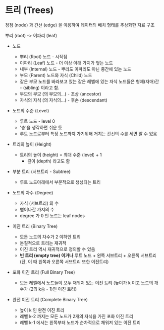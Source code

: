# 트리 (Trees)

정점 (node) 과 간선 (edge) 을 이용하여
데이터의 배치 형태를 추상화한 자료 구조

뿌리 (root) -> 이파리 (leaf)

- 노드

  - 뿌리 (Root) 노드 - 시작점
  - 이파리 (Leaf) 노드 - 더 이상 아래 가지가 엎는 노드
  - 내부 (Internal) 노드 - 뿌리도 이파리도 아닌 중간에 있는 노드
  - 부모 (Parent) 노드와 자식 (Child) 노드
  - 같은 부모 노드를 바라보고 있는 같은 레벨에 있는 자식 노드들은 형제(자매)간 - (sibling) 이라고 함.
  - 부모의 부모 (의 부모의...) - 조상 (ancestor)
  - 자식의 자식 (의 자식의...) - 후손 (descendant)

- 노드의 수준 (Level)

  - 루트 노드 - level 0
  - '층'을 생각하면 쉬운 듯
  - 루트 노드로부터 특정 노드까지 가기위해 거치는 간선의 수를 세면 알 수 있음

- 트리의 높이 (Height)

  - 트리의 높이 (height) = 최대 수준 (level) + 1
    - 깊이 (depth) 라고도 함

- 부분 트리 (서브트리 - Subtree)

  - 루트 노드아래에서 부분적으로 생성되는 트리

- 노드의 차수 (Degree)

  - 자식 (서브트리) 의 수
  - 뻗어나간 가지의 수
  - degree 가 0 인 노드는 leaf nodes

- 이진 트리 (Binary Tree)

  - 모든 노드의 차수가
    2 이하인 트리
  - 본질적으로 트리는 재귀적
  - 이진 트리 역시 재귀적으로 정의할 수 있음
  - **빈 트리 (empty tree) 이거나** 루트 노드 + 왼쪽 서브트리 + 오른쪽 서브트리 (단, 이 때 왼쪽과 오른쪽 서브트리 또한 이진트리)

- 포화 이진 트리 (Full Binary Tree)

  - 모든 레벨에서 노드들이 모두 채워져 있는 이진 트리 (높이가 k 이고 노드의 개수가 (2의 k승 - 1)인 이진 트리)

- 완전 이진 트리 (Complete Binary Tree)
  - 높이 k 인 완전 이진 트리
  - 레벨 k-2 까지는 모든 노드가 2개의 자식을 가진 포화 이진 트리
  - 레벨 k-1 에서는 왼쪽부터 노드가 순차적으로 채워져 있는 이진 트리
